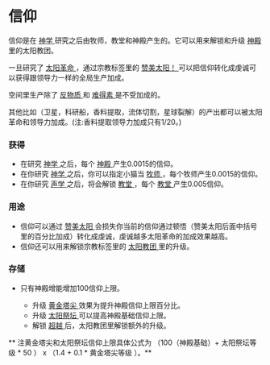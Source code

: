 # 信仰
 <p>
        信仰是在
    <a href="?file=001-猫咪百科/03-科学/01-科学#神学">
          神学
    </a>
        研究之后由牧师，教堂和神殿产生的。它可以用来解锁和升级
    <a href="?file=001-猫咪百科/01-建筑物/07-文化建筑#神殿">
          神殿
    </a>
        里的太阳教团。
  </p>
  <p>
        一旦研究了
    <a href="?file=001-猫咪百科/06-宗教/002-太阳教团#太阳革命">
          太阳革命
    </a>
        ，通过宗教标签里的
    <a href="?file=001-猫咪百科/06-宗教/002-太阳教团#赞美太阳">
          赞美太阳！
    </a>
        可以把信仰转化成虔诚可以获得跟领导力一样的全局生产加成。
  </p>
  <p>
        空间里生产除了
 <a href="?file=003-资源大全/12-反物质">
          反物质
 </a>和
 <a href="?file=003-资源大全/11-难得素">
          难得素
  </a>
        是不受加成的。
  <p>
 其他比如（卫星，科研船，香料提取，流体切割，星球裂解）的产出都可以被太阳革命和领导力加成。(注:香料提取领导力加成只有1/20。)
  </p>
  
  </ul>
  
### 获得
<ul>
      <li>
            在研究
        <a href="?file=001-猫咪百科/03-科学/01-科学#神学">
              神学
        </a>
            之后，每个
        <a href="?file=001-猫咪百科/01-建筑物/07-文化建筑#神殿">
              神殿
        </a>
            产生0.0015的信仰。
      </li>
      <li>
            在你研究
        <a href="?file=001-猫咪百科/03-科学/01-科学#神学">
              神学
        </a>
            之后，你可以指定小猫当
        <a href="?file=001-猫咪百科/02-村庄#牧师">
              牧师
        </a>
            ，每个牧师产生0.0015的信仰。
      </li>
      <li>
            在你研究
        <a href="?file=001-猫咪百科/03-科学/01-科学#声学">
              声学
        </a>
            之后，将会解锁
        <a href="?file=001-猫咪百科/01-建筑物/07-文化建筑#教堂">
              教堂
        </a>
            ，每个
          <a href="?file=001-猫咪百科/01-建筑物/07-文化建筑#教堂">
              教堂
          </a>
            产生0.005信仰。
      </li>
    </ul>
    
### 用途
<ul>
      <li>
            信仰可以通过
        <a href="?file=001-猫咪百科/06-宗教/002-太阳教团#赞美太阳">
              赞美太阳
        </a>
            会损失你当前的信仰通过顿悟（赞美太阳后面中括号里的百分比加成）转化成虔诚，虔诚越多太阳革命的加成效果越高。
      </li>
      <li>
            信仰还可以用来解锁宗教标签里的
         <a href="?file=001-猫咪百科/06-宗教/002-太阳教团">
              太阳教团
        </a>
            里的升级。
      </li>
    </ul>
    
### 存储
<ul>
      <li>
            只有神殿增能增加100信仰上限。
      </li>
      <ul>
        <li>
              升级
           <a href="?file=001-猫咪百科/06-宗教/002-太阳教团#黄金塔尖">
                黄金塔尖
          </a>
              效果为提升神殿信仰上限百分比。
        </li>
        <li>
              升级
          <a href="?file=001-猫咪百科/06-宗教/002-太阳教团#太阳祭坛">
                太阳祭坛
          </a>
              可以提高神殿基础信仰上限。
          <li>
                解锁
          <a href="?file=001-猫咪百科/06-宗教/002-太阳教团#超越">
                  超越
          </a>
                后，太阳教团里解锁额外的升级。
          </li>
        </li>
      </ul>
    </ul>
    ** 注黄金塔尖和太阳祭坛信仰上限具体公式为 （100（神殿基础）+ 太阳祭坛等级 * 50 ） x （1.4 + 0.1 * 黄金塔尖等级 ）。**
